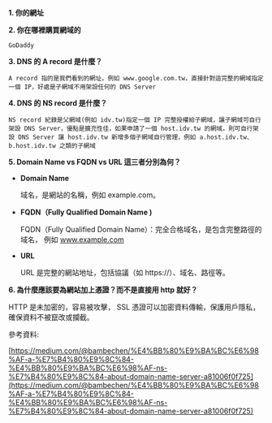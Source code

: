 **1. 你的網址**


**2. 你在哪裡購買網域的**

    GoDaddy

**3. DNS 的 A record 是什麼？**

    A record 指的是我們看到的網址，例如 www.google.com.tw，直接針對這完整的網域指定一個 IP，好處是子網域不用架設任何的 DNS Server

**4. DNS 的 NS record 是什麼？**

    NS record 紀錄是父網域(例如 idv.tw)指定一個 IP 完整授權給子網域，讓子網域可自行架設 DNS Server，優點是擴充性佳，如果申請了一個 host.idv.tw 的網域，則可自行架設 DNS Server 讓 host.idv.tw 新增多個子網域自行管理，例如 a.host.idv.tw、b.host.idv.tw 之類的子網域

**5. Domain Name vs FQDN vs URL 這三者分別為何？**
    
  * **Domain Name**

    域名，是網站的名稱，例如 example.com。

  * **FQDN（Fully Qualified Domain Name )**
    
    FQDN（Fully Qualified Domain Name）：完全合格域名，是包含完整路徑的域名， 例如 www.example.com

  * **URL**

    URL 是完整的網站地址，包括協議（如 https://）、域名、路徑等。

**6. 為什麼應該要為網站加上憑證？而不是直接用 http 就好？**

HTTP 是未加密的，容易被攻擊， SSL 憑證可以加密資料傳輸，保護用戶隱私，確保資料不被竄改或攔截。


參考資料:

[https://medium.com/@bambechen/%E4%BB%80%E9%BA%BC%E6%98%AF-a-%E7%B4%80%E9%8C%84-%E4%BB%80%E9%BA%BC%E6%98%AF-ns-%E7%B4%80%E9%8C%84-about-domain-name-server-a81006f0f725](https://medium.com/@bambechen/%E4%BB%80%E9%BA%BC%E6%98%AF-a-%E7%B4%80%E9%8C%84-%E4%BB%80%E9%BA%BC%E6%98%AF-ns-%E7%B4%80%E9%8C%84-about-domain-name-server-a81006f0f725)
